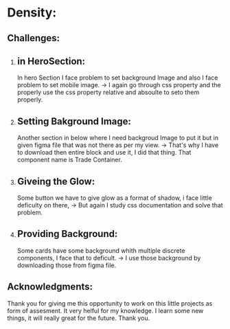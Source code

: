 # Density:

## Challenges:

1. ## in HeroSection:
   In hero Section I face problem to set background Image and also I face problem to set mobile image. 
   -> I again go through css property and the properly use the css property relative and absoulte to seto them properly.

2. ## Setting Bakground Image:
   Another section in below where I need backgroud Image to put it but in given figma file that was not there as per my view.
   -> That's why I have to download then entire block and use it, I did that thing. That component name is Trade Container.

3. ## Giveing the Glow:
   Some button we have to give glow as a format of shadow, i face little deficulty on there,
   -> But again I study css documentation and solve that problem.

4. ## Providing Background:
   Some cards have some background whith multiple discrete components, I face that to deficult.
   -> I use those background by downloading those from figma file.

## Acknowledgments:
  Thank you for giving me this opportunity to work on this little projects as form of assesment. It very helful for my knowledge. I learn some new things, it will really great for the future.
  Thank you.
